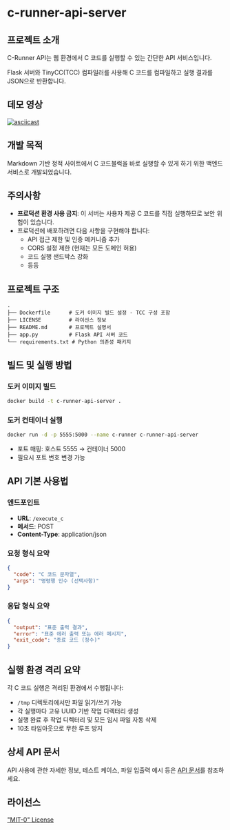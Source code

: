 # c-runner-api-server

## 프로젝트 소개
C-Runner API는 웹 환경에서 C 코드를 실행할 수 있는 간단한 API 서비스입니다. 

Flask 서버와 TinyCC(TCC) 컴파일러를 사용해 C 코드를 컴파일하고 실행 결과를 JSON으로 반환합니다.

## 데모 영상

[![asciicast](https://asciinema.org/a/721106.svg)](https://asciinema.org/a/721106)

## 개발 목적
Markdown 기반 정적 사이트에서 C 코드블럭을 바로 실행할 수 있게 하기 위한 백엔드 서비스로 개발되었습니다.

## 주의사항
- **프로덕션 환경 사용 금지**: 이 서버는 사용자 제공 C 코드를 직접 실행하므로 보안 위험이 있습니다.
- 프로덕션에 배포하려면 다음 사항을 구현해야 합니다:
  - API 접근 제한 및 인증 메커니즘 추가
  - CORS 설정 제한 (현재는 모든 도메인 허용)
  - 코드 실행 샌드박스 강화
  - 등등

## 프로젝트 구조
```
.
├── Dockerfile      # 도커 이미지 빌드 설정 - TCC 구성 포함
├── LICENSE         # 라이선스 정보
├── README.md       # 프로젝트 설명서
├── app.py          # Flask API 서버 코드
└── requirements.txt # Python 의존성 패키지
```

## 빌드 및 실행 방법

### 도커 이미지 빌드
```bash
docker build -t c-runner-api-server .
```

### 도커 컨테이너 실행
```bash
docker run -d -p 5555:5000 --name c-runner c-runner-api-server
```
- 포트 매핑: 호스트 5555 → 컨테이너 5000
- 필요시 포트 번호 변경 가능

## API 기본 사용법

### 엔드포인트
- **URL**: `/execute_c`
- **메서드**: POST
- **Content-Type**: application/json

### 요청 형식 요약
```json
{
  "code": "C 코드 문자열",
  "args": "명령행 인수 (선택사항)"
}
```

### 응답 형식 요약
```json
{
  "output": "표준 출력 결과",
  "error": "표준 에러 출력 또는 에러 메시지", 
  "exit_code": "종료 코드 (정수)"
}
```

## 실행 환경 격리 요약

각 C 코드 실행은 격리된 환경에서 수행됩니다:
- `/tmp` 디렉토리에서만 파일 읽기/쓰기 가능
- 각 실행마다 고유 UUID 기반 작업 디렉터리 생성
- 실행 완료 후 작업 디렉터리 및 모든 임시 파일 자동 삭제
- 10초 타임아웃으로 무한 루프 방지

## 상세 API 문서

API 사용에 관한 자세한 정보, 테스트 케이스, 파일 입출력 예시 등은 [API 문서](./API.md)를 참조하세요.

## 라이선스

["MIT-0" License](./LICENSE)
